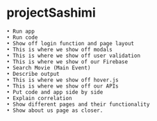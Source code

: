 # projectSashimi
    • Run app
    • Run code
    • Show off login function and page layout
    • This is where we show off modals
    • This is where we show off user validation
    • This is where we show of our Firebase
    • Search Movie (Main Event)
    • Describe output
    • This is where we show off hover.js
    • This is where we show off our APIs
    • Put code and app side by side
    • Explain correlation
    • Show different pages and their functionality
    • Show about us page as closer.